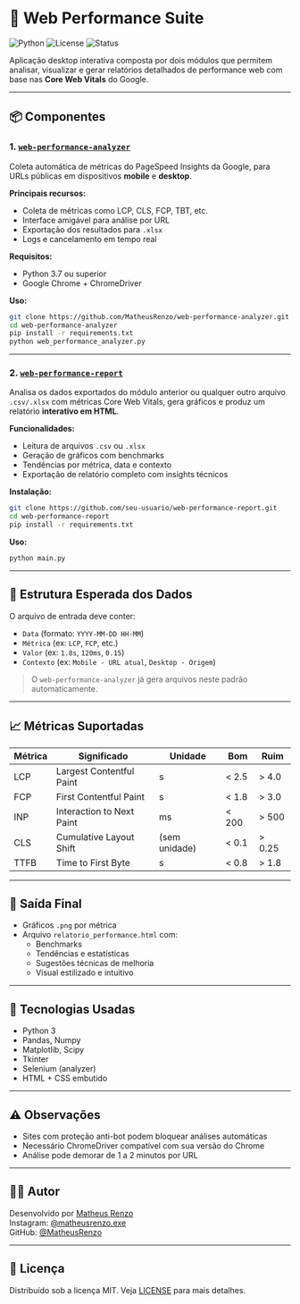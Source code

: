 # 🚀 Web Performance Suite

![Python](https://img.shields.io/badge/Python-3.10%2B-blue)
![License](https://img.shields.io/badge/License-MIT-green)
![Status](https://img.shields.io/badge/status-em%20desenvolvimento-yellow)

Aplicação desktop interativa composta por dois módulos que permitem analisar, visualizar e gerar relatórios detalhados de performance web com base nas **Core Web Vitals** do Google.

---

## 📦 Componentes

### 1. [`web-performance-analyzer`](https://github.com/MatheusRenzo/web-performance-analyzer)

Coleta automática de métricas do PageSpeed Insights da Google, para URLs públicas em dispositivos **mobile** e **desktop**.

**Principais recursos:**

- Coleta de métricas como LCP, CLS, FCP, TBT, etc.
- Interface amigável para análise por URL
- Exportação dos resultados para `.xlsx`
- Logs e cancelamento em tempo real

**Requisitos:**

- Python 3.7 ou superior
- Google Chrome + ChromeDriver

**Uso:**

```bash
git clone https://github.com/MatheusRenzo/web-performance-analyzer.git
cd web-performance-analyzer
pip install -r requirements.txt
python web_performance_analyzer.py
```

---

### 2. [`web-performance-report`](https://github.com/seu-usuario/web-performance-report)

Analisa os dados exportados do módulo anterior ou qualquer outro arquivo `.csv/.xlsx` com métricas Core Web Vitals, gera gráficos e produz um relatório **interativo em HTML**.

**Funcionalidades:**

- Leitura de arquivos `.csv` ou `.xlsx`
- Geração de gráficos com benchmarks
- Tendências por métrica, data e contexto
- Exportação de relatório completo com insights técnicos

**Instalação:**

```bash
git clone https://github.com/seu-usuario/web-performance-report.git
cd web-performance-report
pip install -r requirements.txt
```

**Uso:**

```bash
python main.py
```

---

## 🧾 Estrutura Esperada dos Dados

O arquivo de entrada deve conter:

- `Data` (formato: `YYYY-MM-DD HH-MM`)
- `Métrica` (ex: `LCP`, `FCP`, etc.)
- `Valor` (ex: `1.8s`, `120ms`, `0.15`)
- `Contexto` (ex: `Mobile - URL atual`, `Desktop - Origem`)

> O `web-performance-analyzer` já gera arquivos neste padrão automaticamente.

---

## 📈 Métricas Suportadas

| Métrica | Significado | Unidade | Bom | Ruim |
|--------|-------------|---------|-----|------|
| LCP | Largest Contentful Paint | s | < 2.5 | > 4.0 |
| FCP | First Contentful Paint | s | < 1.8 | > 3.0 |
| INP | Interaction to Next Paint | ms | < 200 | > 500 |
| CLS | Cumulative Layout Shift | (sem unidade) | < 0.1 | > 0.25 |
| TTFB | Time to First Byte | s | < 0.8 | > 1.8 |

---

## 📁 Saída Final

- Gráficos `.png` por métrica
- Arquivo `relatorio_performance.html` com:
  - Benchmarks
  - Tendências e estatísticas
  - Sugestões técnicas de melhoria
  - Visual estilizado e intuitivo

---

## 🧠 Tecnologias Usadas

- Python 3
- Pandas, Numpy
- Matplotlib, Scipy
- Tkinter
- Selenium (analyzer)
- HTML + CSS embutido

---

## ⚠️ Observações

- Sites com proteção anti-bot podem bloquear análises automáticas
- Necessário ChromeDriver compatível com sua versão do Chrome
- Análise pode demorar de 1 a 2 minutos por URL

---

## 🧑‍💻 Autor

Desenvolvido por [Matheus Renzo](mailto:matheus.renzo.gama@gmail.com)  
Instagram: [@matheusrenzo.exe](https://instagram.com/matheusrenzo.exe)  
GitHub: [@MatheusRenzo](https://github.com/MatheusRenzo)

---

## 📄 Licença

Distribuído sob a licença MIT. Veja [LICENSE](LICENSE) para mais detalhes.
